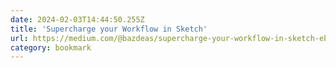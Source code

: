 ```yaml
---
date: 2024-02-03T14:44:50.255Z
title: 'Supercharge your Workflow in Sketch'
url: https://medium.com/@bazdeas/supercharge-your-workflow-in-sketch-ebc9e5274845
category: bookmark
---
```

